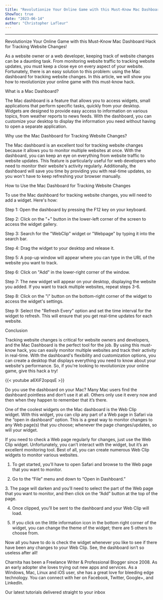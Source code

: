 ```yaml
---
title: "Revolutionize Your Online Game with this Must-Know Mac Dashboard Hack for Tracking Website Changes!"
ShowToc: true 
date: "2023-06-14"
author: "Christopher Lafleur"
---
```

*****
Revolutionize Your Online Game with this Must-Know Mac Dashboard Hack for Tracking Website Changes!

As a website owner or a web developer, keeping track of website changes can be a daunting task. From monitoring website traffic to tracking website updates, you must keep a close eye on every aspect of your website. Fortunately, there is an easy solution to this problem: using the Mac dashboard for tracking website changes. In this article, we will show you how to revolutionize your online game with this must-know hack.

What is a Mac Dashboard?

The Mac dashboard is a feature that allows you to access widgets, small applications that perform specific tasks, quickly from your desktop. Widgets are designed to provide easy access to information on various topics, from weather reports to news feeds. With the dashboard, you can customize your desktop to display the information you need without having to open a separate application.

Why use the Mac Dashboard for Tracking Website Changes?

The Mac dashboard is an excellent tool for tracking website changes because it allows you to monitor multiple websites at once. With the dashboard, you can keep an eye on everything from website traffic to website updates. This feature is particularly useful for web developers who need to monitor their website's activity regularly. Additionally, the dashboard will save you time by providing you with real-time updates, so you won't have to keep refreshing your browser manually.

How to Use the Mac Dashboard for Tracking Website Changes

To use the Mac dashboard for tracking website changes, you will need to add a widget. Here's how:

Step 1: Open the dashboard by pressing the F12 key on your keyboard.

Step 2: Click on the "+" button in the lower-left corner of the screen to access the widget gallery.

Step 3: Search for the "WebClip" widget or "Webpage" by typing it into the search bar.

Step 4: Drag the widget to your desktop and release it.

Step 5: A pop-up window will appear where you can type in the URL of the website you want to track.

Step 6: Click on "Add" in the lower-right corner of the window.

Step 7: The new widget will appear on your desktop, displaying the website you added. If you want to track multiple websites, repeat steps 3-6.

Step 8: Click on the "i" button on the bottom-right corner of the widget to access the widget's settings.

Step 9: Select the "Refresh Every" option and set the time interval for the widget to refresh. This will ensure that you get real-time updates for each website.

Conclusion

Tracking website changes is critical for website owners and developers, and the Mac Dashboard is the perfect tool for the job. By using this must-know hack, you can easily monitor multiple websites and track their activity in real-time. With the dashboard's flexibility and customization options, you can create a desktop that displays everything you need to know about your website's performance. So, if you're looking to revolutionize your online game, give this hack a try!

{{< youtube a6XiF2opqsE >}} 



Do you use the dashboard on your Mac? Many Mac users find the dashboard pointless and don’t use it at all. Others only use it every now and then when they happen to remember that it’s there.
 
One of the coolest widgets on the Mac dashboard is the Web Clip widget. With this widget, you can clip any part of a Web page in Safari via the “open in dashboard” option. This is a great way to monitor changes to any Web page(s) that you choose; whenever the page changes/updates, so will your widget.
 
If you need to check a Web page regularly for changes, just use the Web Clip widget. Unfortunately, you can’t interact with the widget, but it’s an excellent monitoring tool. Best of all, you can create numerous Web Clip widgets to monitor various websites.
 
1. To get started, you’ll have to open Safari and browse to the Web page that you want to monitor.
 
2. Go to the “File” menu and down to “Open in Dashboard.”
 

 
3. The page will darken and you’ll need to select the part of the Web page that you want to monitor, and then click on the “Add” button at the top of the page.
 
4. Once clipped, you’ll be sent to the dashboard and your Web Clip will load.
 
5. If you click on the little information icon in the bottom right corner of the widget, you can change the theme of the widget; there are 5 others to choose from.
 
Now all you have to do is check the widget whenever you like to see if there have been any changes to your Web Clip. See, the dashboard isn’t so useless after all!
 
Charnita has been a Freelance Writer & Professional Blogger since 2008. As an early adopter she loves trying out new apps and services. As a Windows, Mac, Linux and iOS user, she has a great love for bleeding edge technology. You can connect with her on Facebook, Twitter, Google+, and LinkedIn.
 
Our latest tutorials delivered straight to your inbox




